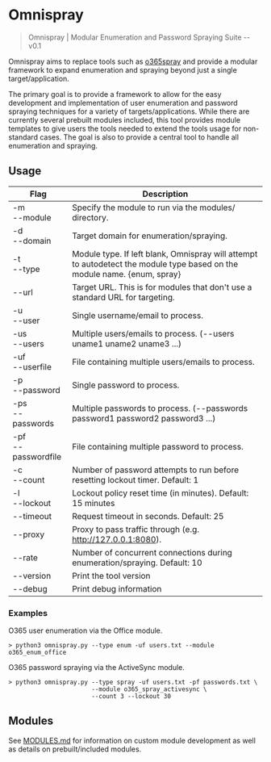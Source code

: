 # Omnispray

> Omnispray | Modular Enumeration and Password Spraying Suite -- v0.1

Omnispray aims to replace tools such as [o365spray](https://github.com/0xZDH/o365spray) and provide a modular framework to expand enumeration and spraying beyond just a single target/application.

The primary goal is to provide a framework to allow for the easy development and implementation of user enumeration and password spraying techniques for a variety of targets/applications. While there are currently several prebuilt modules included, this tool provides module templates to give users the tools needed to extend the tools usage for non-standard cases. The goal is also to provide a central tool to handle all enumeration and spraying.

## Usage

| Flag         | Description                                                                                                |
|--------------|------------------------------------------------------------------------------------------------------------|
| -m<br/>--module | Specify the module to run via the modules/ directory.                                                   |
| -d<br/>--domain | Target domain for enumeration/spraying.                                                                 |
| -t<br/>--type   | Module type. If left blank, Omnispray will attempt to autodetect the module type based on the module name. {enum, spray} |
| --url  | Target URL. This is for modules that don't use a standard URL for targeting.                                     |
| -u<br/>--user   | Single username/email to process.                                                                       |
| -us<br/>--users | Multiple users/emails to process. (--users uname1 uname2 uname3 ...)                                    |
| -uf<br/>--userfile  | File containing multiple users/emails to process.                                                   |
| -p<br/>--password   | Single password to process.                                                                         |
| -ps<br/>--passwords | Multiple passwords to process. (--passwords password1 password2 password3 ...)                      |
| -pf<br/>--passwordfile | File containing multiple password to process.                                                    |
| -c<br/>--count   | Number of password attempts to run before resetting lockout timer. Default: 1                          |
| -l<br/>--lockout | Lockout policy reset time (in minutes). Default: 15 minutes                                            |
| --timeout     | Request timeout in seconds. Default: 25                                                                   |
| --proxy       | Proxy to pass traffic through (e.g. http://127.0.0.1:8080).                                               |
| --rate        | Number of concurrent connections during enumeration/spraying. Default: 10                                 |
| --version     | Print the tool version                                                                                    |
| --debug       | Print debug information                                                                                   |

### Examples

O365 user enumeration via the Office module.
```
> python3 omnispray.py --type enum -uf users.txt --module o365_enum_office
```

O365 password spraying via the ActiveSync module.
```
> python3 omnispray.py --type spray -uf users.txt -pf passwords.txt \
                       --module o365_spray_activesync \
                       --count 3 --lockout 30
```

## Modules

See [MODULES.md](MODULES.md) for information on custom module development as well as details on prebuilt/included modules.
